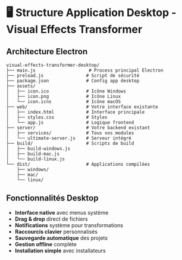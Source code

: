 
# 🖥️ Structure Application Desktop - Visual Effects Transformer

## Architecture Electron

```
visual-effects-transformer-desktop/
├── main.js                    # Process principal Electron
├── preload.js                # Script de sécurité
├── package.json              # Config app desktop
├── assets/
│   ├── icon.ico              # Icône Windows
│   ├── icon.png              # Icône Linux
│   └── icon.icns             # Icône macOS
├── web/                      # Votre interface existante
│   ├── index.html            # Interface principale
│   ├── styles.css            # Styles
│   └── app.js                # Logique frontend
├── server/                   # Votre backend existant
│   ├── services/             # Tous vos modules
│   └── ultimate-server.js    # Serveur intégré
├── build/                    # Scripts de build
│   ├── build-windows.js
│   ├── build-mac.js
│   └── build-linux.js
└── dist/                     # Applications compilées
    ├── windows/
    ├── mac/
    └── linux/
```

## Fonctionnalités Desktop

- **Interface native** avec menus système
- **Drag & drop** direct de fichiers
- **Notifications** système pour transformations
- **Raccourcis clavier** personnalisés
- **Sauvegarde automatique** des projets
- **Gestion offline** complète
- **Installation simple** avec installateurs
